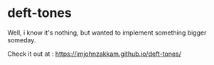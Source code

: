 # deft-tones
Well, i know it's nothing, but wanted to implement something bigger someday.

Check it out at : https://imjohnzakkam.github.io/deft-tones/
